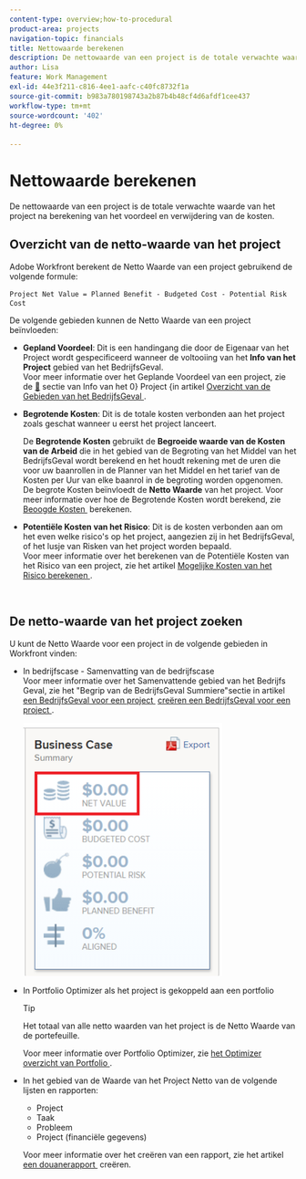 ```yaml
---
content-type: overview;how-to-procedural
product-area: projects
navigation-topic: financials
title: Nettowaarde berekenen
description: De nettowaarde van een project is de totale verwachte waarde van het project na berekening van het voordeel en verwijdering van de kosten.
author: Lisa
feature: Work Management
exl-id: 44e3f211-c816-4ee1-aafc-c40fc8732f1a
source-git-commit: b983a780198743a2b87b4b48cf4d6afdf1cee437
workflow-type: tm+mt
source-wordcount: '402'
ht-degree: 0%

---
```


# Nettowaarde berekenen

De nettowaarde van een project is de totale verwachte waarde van het project na berekening van het voordeel en verwijdering van de kosten.

## Overzicht van de netto-waarde van het project

Adobe Workfront berekent de Netto Waarde van een project gebruikend de volgende formule:

```
Project Net Value = Planned Benefit - Budgeted Cost - Potential Risk Cost
```

De volgende gebieden kunnen de Netto Waarde van een project beïnvloeden:

* **Gepland Voordeel**: Dit is een handingang die door de Eigenaar van het Project wordt gespecificeerd wanneer de voltooiing van het **Info van het Project** gebied van het BedrijfsGeval.\
  Voor meer informatie over het Geplande Voordeel van een project, zie de [&#128279;](../../../manage-work/projects/define-a-business-case/areas-of-business-case.md#project-info) sectie van Info van het 0&rbrace; Project &lbrace;in artikel [&#x200B; Overzicht van de Gebieden van het BedrijfsGeval &#x200B;](../../../manage-work/projects/define-a-business-case/areas-of-business-case.md).

* **Begrotende Kosten**: Dit is de totale kosten verbonden aan het project zoals geschat wanneer u eerst het project lanceert.

  De **Begrotende Kosten** gebruikt de **Begroeide waarde van de Kosten van de Arbeid** die in het gebied van de Begroting van het Middel van het BedrijfsGeval wordt berekend en het houdt rekening met de uren die voor uw baanrollen in de Planner van het Middel en het tarief van de Kosten per Uur van elke baanrol in de begroting worden opgenomen.\
  De begrote Kosten beïnvloedt de **Netto Waarde** van het project. Voor meer informatie over hoe de Begrotende Kosten wordt berekend, zie [&#x200B; Beoogde Kosten &#x200B;](../../../manage-work/projects/project-finances/budgeted-cost.md) berekenen.

* **Potentiële Kosten van het Risico**: Dit is de kosten verbonden aan om het even welke risico&#39;s op het project, aangezien zij in het BedrijfsGeval, of het lusje van Risken van het project worden bepaald.\
  Voor meer informatie over het berekenen van de Potentiële Kosten van het Risico van een project, zie het artikel [&#x200B; Mogelijke Kosten van het Risico berekenen &#x200B;](../../../manage-work/projects/project-finances/potential-risk-cost.md).

   

## De netto-waarde van het project zoeken

U kunt de Netto Waarde voor een project in de volgende gebieden in Workfront vinden:

* In bedrijfscase - Samenvatting van de bedrijfscase \
  Voor meer informatie over het Samenvattende gebied van het Bedrijfs Geval, zie het &quot;Begrip van de BedrijfsGeval Summiere&quot;sectie in artikel [&#x200B; een BedrijfsGeval voor een project &#x200B;](../../../manage-work/projects/define-a-business-case/create-business-case.md) [&#x200B; creëren een BedrijfsGeval voor een project &#x200B;](../../../manage-work/projects/define-a-business-case/create-business-case.md).

  ![&#x200B; Netto waarde op bedrijfsgeval &#x200B;](assets/net-value-on-business-case-summary-highlighted-350x444.png)

* In Portfolio Optimizer als het project is gekoppeld aan een portfolio

  >[!TIP]
  >
  >Het totaal van alle netto waarden van het project is de Netto Waarde van de portefeuille.

  Voor meer informatie over Portfolio Optimizer, zie [&#x200B; het Optimizer overzicht van Portfolio &#x200B;](../../../manage-work/portfolios/portfolio-optimizer/portfolio-optimizer-overview.md).

* In het gebied van de Waarde van het Project Netto van de volgende lijsten en rapporten:

   * Project
   * Taak
   * Probleem
   * Project (financiële gegevens)

  Voor meer informatie over het creëren van een rapport, zie het artikel [&#x200B; een douanerapport &#x200B;](../../../reports-and-dashboards/reports/creating-and-managing-reports/create-custom-report.md) creëren.
